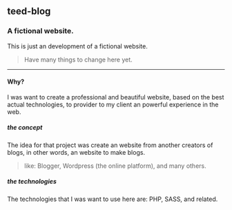## teed-blog
### A fictional website.

This is just an development of a fictional website.

> Have many things to change here yet.

---

#### Why?

I was want to create a professional and beautiful website, based on the best actual technologies, to provider to my client an powerful experience in the web.

##### the concept

The idea for that project was create an website from another creators of blogs, in other words, an website to make blogs.
> like: Blogger, Wordpress (the online platform), and many others.

##### the technologies

The technologies that I was want to use here are: PHP, SASS, and related.
